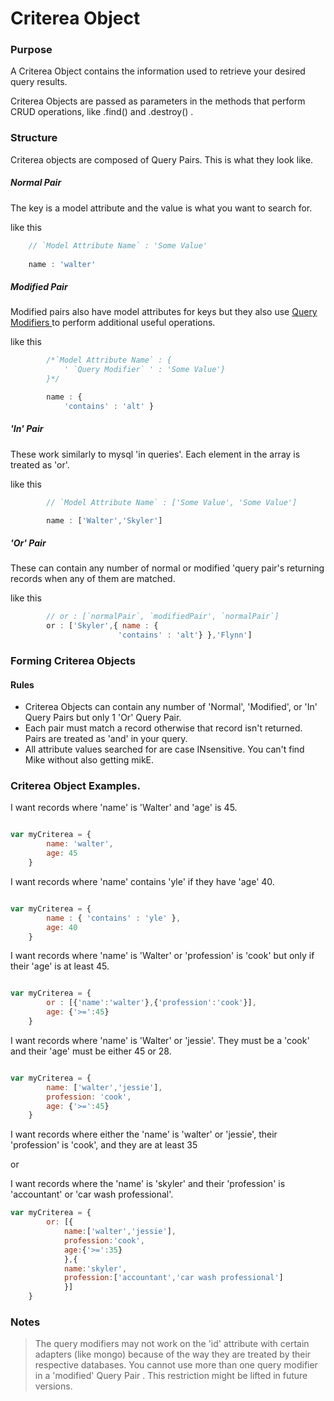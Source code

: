 # Criterea Object
### Purpose
A Criterea Object contains the information used to retrieve your desired query results.  

Criterea Objects are passed as parameters in the methods that perform CRUD operations, like .find() and .destroy() .


### Structure
Criterea objects are composed of Query Pairs.  This is what they look like.
##### Normal Pair
The key is a model attribute and the value is what you want to search for.

like this
```javascript
	// `Model Attribute Name` : 'Some Value'
	
	name : 'walter'
```

##### Modified Pair
Modified pairs also have model attributes for keys but they also use <a href=""> Query Modifiers </a> to perform additional useful operations.
		
like this
```javascript
		/*`Model Attribute Name` : {
			' `Query Modifier` ' : 'Some Value'}
		}*/

		name : {
			'contains' : 'alt' }
```

##### 'In' Pair
These work similarly to mysql 'in queries'.  Each element in the array is treated as 'or'.

like this
```javascript
		// `Model Attribute Name` : ['Some Value', 'Some Value']

		name : ['Walter','Skyler']
```

##### 'Or' Pair
These can contain any number of normal or modified 'query pair's returning records when any of them are matched.

like this
```javascript
		// or : [`normalPair`, `modifiedPair', `normalPair`]
		or : ['Skyler',{ name : {
						'contains' : 'alt'} },'Flynn']
```

### Forming Criterea Objects
#### Rules
- Criterea Objects can contain any number of 'Normal', 'Modified', or 'In' Query Pairs but only 1 'Or' Query Pair.
- Each pair must match a record otherwise that record isn't returned.  Pairs are treated as 'and' in your query.
- All attribute values searched for are case INsensitive.  You can't find Mike without also getting mikE.

### Criterea Object Examples.

I want records where 'name' is 'Walter' and 'age' is 45.
```javascript

var myCriterea = {
		name: 'walter',
		age: 45
	}

```
I want records where 'name' contains 'yle' if they have 'age' 40.
```javascript

var myCriterea = {
		name : { 'contains' : 'yle' },
		age: 40
	}

```

I want records where 'name' is 'Walter' or 'profession' is 'cook' but only if their 'age' is at least 45.
```javascript

var myCriterea = {
		or : [{'name':'walter'},{'profession':'cook'}],
		age: {'>=':45}
	}

```


I want records where 'name' is 'Walter' or 'jessie'.  They must be a 'cook' and their 'age' must be either 45 or 28.
```javascript

var myCriterea = {
		name: ['walter','jessie'],
		profession: 'cook',
		age: {'>=':45}
	}

```

I want records where either the 'name' is 'walter' or 'jessie', their 'profession' is 'cook', and they are at least 35

or

I want records where the 'name' is 'skyler' and their 'profession' is 'accountant' or 'car wash professional'. 
```javascript 
var myCriterea = {
		or: [{
			name:['walter','jessie'],
			profession:'cook',
			age:{'>=':35}
			},{
			name:'skyler',
			profession:['accountant','car wash professional']
			}]
	}
```

### Notes
> The query modifiers may not work on the 'id' attribute with certain adapters (like mongo) because of the way they are treated by their respective databases.
> You cannot use more than one query modifier in a 'modified' Query Pair .  This restriction might be lifted in future versions.
